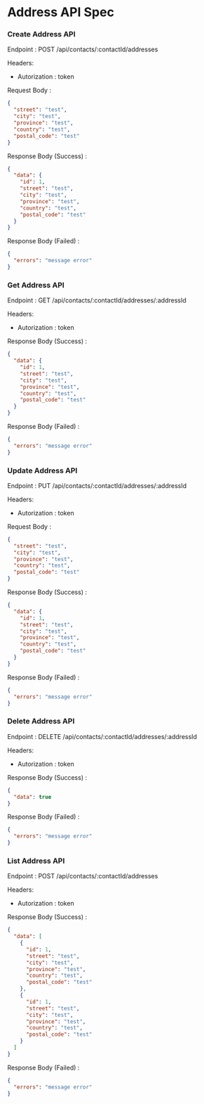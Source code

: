 # Address API Spec

### Create Address API

Endpoint : POST /api/contacts/:contactId/addresses

Headers:

- Autorization : token

Request Body :

```json
{
  "street": "test",
  "city": "test",
  "province": "test",
  "country": "test",
  "postal_code": "test"
}
```

Response Body (Success) :

```json
{
  "data": {
    "id": 1,
    "street": "test",
    "city": "test",
    "province": "test",
    "country": "test",
    "postal_code": "test"
  }
}
```

Response Body (Failed) :

```json
{
  "errors": "message error"
}
```

### Get Address API

Endpoint : GET /api/contacts/:contactId/addresses/:addressId

Headers:

- Autorization : token

Response Body (Success) :

```json
{
  "data": {
    "id": 1,
    "street": "test",
    "city": "test",
    "province": "test",
    "country": "test",
    "postal_code": "test"
  }
}
```

Response Body (Failed) :

```json
{
  "errors": "message error"
}
```

### Update Address API

Endpoint : PUT /api/contacts/:contactId/addresses/:addressId

Headers:

- Autorization : token

Request Body :

```json
{
  "street": "test",
  "city": "test",
  "province": "test",
  "country": "test",
  "postal_code": "test"
}
```

Response Body (Success) :

```json
{
  "data": {
    "id": 1,
    "street": "test",
    "city": "test",
    "province": "test",
    "country": "test",
    "postal_code": "test"
  }
}
```

Response Body (Failed) :

```json
{
  "errors": "message error"
}
```

### Delete Address API

Endpoint : DELETE /api/contacts/:contactId/addresses/:addressId

Headers:

- Autorization : token

Response Body (Success) :

```json
{
  "data": true
}
```

Response Body (Failed) :

```json
{
  "errors": "message error"
}
```

### List Address API

Endpoint : POST /api/contacts/:contactId/addresses

Headers:

- Autorization : token

Response Body (Success) :

```json
{
  "data": [
    {
      "id": 1,
      "street": "test",
      "city": "test",
      "province": "test",
      "country": "test",
      "postal_code": "test"
    },
    {
      "id": 1,
      "street": "test",
      "city": "test",
      "province": "test",
      "country": "test",
      "postal_code": "test"
    }
  ]
}
```

Response Body (Failed) :

```json
{
  "errors": "message error"
}
```
